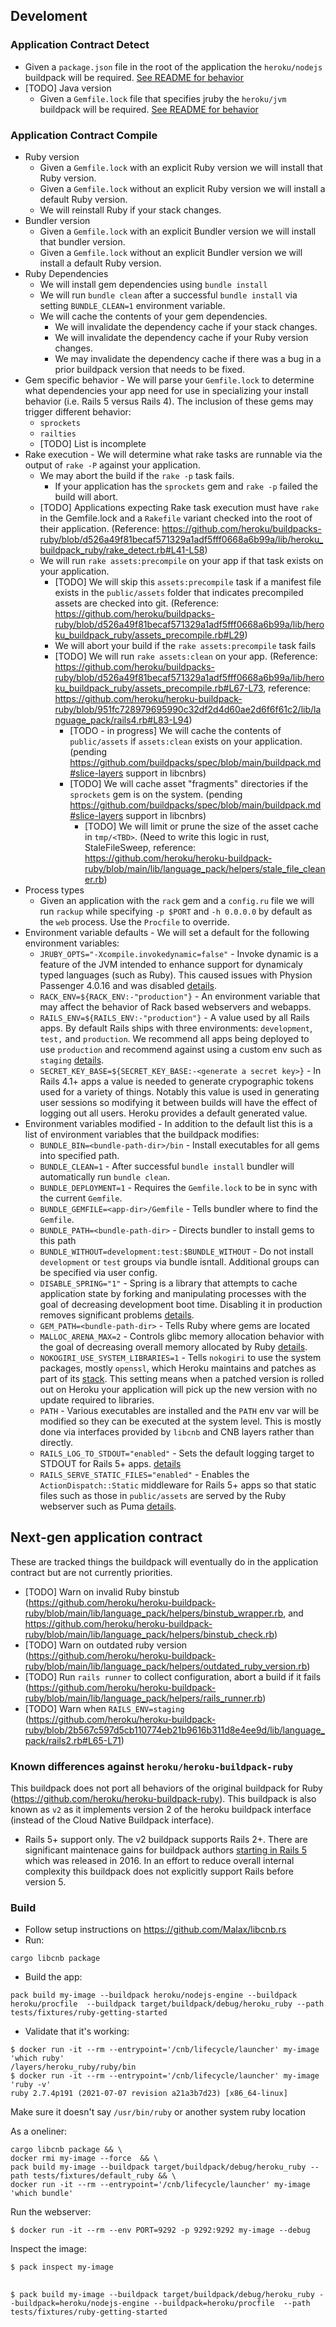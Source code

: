## Develoment

### Application Contract Detect

- Given a `package.json` file in the root of the application the `heroku/nodejs` buildpack will be required. [See README for behavior](https://github.com/heroku/buildpacks-nodejs/)
- [TODO] Java version
  - Given a `Gemfile.lock` file that specifies jruby the `heroku/jvm` buildpack will be required. [See README for behavior](https://github.com/heroku/buildpacks-jvm/)

### Application Contract Compile

- Ruby version
  - Given a `Gemfile.lock` with an explicit Ruby version we will install that Ruby version.
  - Given a `Gemfile.lock` without an explicit Ruby version we will install a default Ruby version.
  - We will reinstall Ruby if your stack changes.
- Bundler version
  - Given a `Gemfile.lock` with an explicit Bundler version we will install that bundler version.
  - Given a `Gemfile.lock` without an explicit Bundler version we will install a default Ruby version.
- Ruby Dependencies
  - We will install gem dependencies using `bundle install`
  - We will run `bundle clean` after a successful `bundle install` via setting `BUNDLE_CLEAN=1` environment variable.
  - We will cache the contents of your gem dependencies.
      - We will invalidate the dependency cache if your stack changes.
      - We will invalidate the dependency cache if your Ruby version changes.
      - We may invalidate the dependency cache if there was a bug in a prior buildpack version that needs to be fixed.
- Gem specific behavior - We will parse your `Gemfile.lock` to determine what dependencies your app need for use in specializing your install behavior (i.e. Rails 5 versus Rails 4). The inclusion of these gems may trigger different behavior:
  - `sprockets`
  - `railties`
  - [TODO] List is incomplete
- Rake execution - We will determine what rake tasks are runnable via the output of `rake -P` against your application.
  - We may abort the build if the `rake -p` task fails.
    - If your application has the `sprockets` gem and `rake -p` failed the build will abort.
  - [TODO] Applications expecting Rake task execution must have `rake` in the Gemfile.lock and a `Rakefile` variant checked into the root of their application. (Reference: https://github.com/heroku/buildpacks-ruby/blob/d526a49f81becaf571329a1adf5fff0668a6b99a/lib/heroku_buildpack_ruby/rake_detect.rb#L41-L58)
  - We will run `rake assets:precompile` on your app if that task exists on your application.
    - [TODO] We will skip this `assets:precompile` task if a manifest file exists in the `public/assets` folder that indicates precompiled assets are checked into git. (Reference: https://github.com/heroku/buildpacks-ruby/blob/d526a49f81becaf571329a1adf5fff0668a6b99a/lib/heroku_buildpack_ruby/assets_precompile.rb#L29)
    - We will abort your build if the `rake assets:precompile` task fails
    - [TODO] We will run `rake assets:clean` on your app. (Reference: https://github.com/heroku/buildpacks-ruby/blob/d526a49f81becaf571329a1adf5fff0668a6b99a/lib/heroku_buildpack_ruby/assets_precompile.rb#L67-L73, reference: https://github.com/heroku/heroku-buildpack-ruby/blob/951fc728979695990c32df2d4d60ae2d6f6f61c2/lib/language_pack/rails4.rb#L83-L94)
      - [TODO - in progress] We will cache the contents of `public/assets` if `assets:clean` exists on your application. (pending https://github.com/buildpacks/spec/blob/main/buildpack.md#slice-layers support in libcnbrs)
      - [TODO] We will cache asset "fragments" directories if the `sprockets` gem is on the system. (pending https://github.com/buildpacks/spec/blob/main/buildpack.md#slice-layers support in libcnbrs)
        - [TODO] We will limit or prune the size of the asset cache in `tmp/<TBD>`. (Need to write this logic in rust, StaleFileSweep, reference: https://github.com/heroku/heroku-buildpack-ruby/blob/main/lib/language_pack/helpers/stale_file_cleaner.rb)
- Process types
  - Given an application with the `rack` gem and a `config.ru` file we will run `rackup` while specifying `-p $PORT` and `-h 0.0.0.0` by default as the `web` process. Use the `Procfile` to override.
- Environment variable defaults - We will set a default for the following environment variables:
  - `JRUBY_OPTS="-Xcompile.invokedynamic=false"` - Invoke dynamic is a feature of the JVM intended to enhance support for dynamicaly typed languages (such as Ruby). This caused issues with Physion Passenger 4.0.16 and was disabled [details](https://github.com/heroku/heroku-buildpack-ruby/issues/145).
  - `RACK_ENV=${RACK_ENV:-"production"}` - An environment variable that may affect the behavior of Rack based webservers and webapps.
  - `RAILS_ENV=${RAILS_ENV:-"production"}` - A value used by all Rails apps. By default Rails ships with three environments: `development`, `test,` and `production`. We recommend all apps being deployed to use `production` and recommend against using a custom env such as `staging` [details](https://devcenter.heroku.com/articles/deploying-to-a-custom-rails-environment).
  - `SECRET_KEY_BASE=${SECRET_KEY_BASE:-<generate a secret key>}` - In Rails 4.1+ apps a value is needed to generate crypographic tokens used for a variety of things. Notably this value is used in generating user sessions so modifying it between builds will have the effect of logging out all users. Heroku provides a default generated value.
- Environment variables modified - In addition to the default list this is a list of environment variables that the buildpack modifies:
  - `BUNDLE_BIN=<bundle-path-dir>/bin` - Install executables for all gems into specified path.
  - `BUNDLE_CLEAN=1` - After successful `bundle install` bundler will automatically run `bundle clean`.
  - `BUNDLE_DEPLOYMENT=1` - Requires the `Gemfile.lock` to be in sync with the current `Gemfile`.
  - `BUNDLE_GEMFILE=<app-dir>/Gemfile` - Tells bundler where to find the `Gemfile`.
  - `BUNDLE_PATH=<bundle-path-dir>` - Directs bundler to install gems to this path
  - `BUNDLE_WITHOUT=development:test:$BUNDLE_WITHOUT` - Do not install `development` or `test` groups via bundle isntall. Additional groups can be specified via user config.
  - `DISABLE_SPRING="1"` - Spring is a library that attempts to cache application state by forking and manipulating processes with the goal of decreasing development boot time. Disabling it in production removes significant problems [details](https://devcenter.heroku.com/changelog-items/1826).
  - `GEM_PATH=<bundle-path-dir>` - Tells Ruby where gems are located
  - `MALLOC_ARENA_MAX=2` - Controls glibc memory allocation behavior with the goal of decreasing overall memory allocated by Ruby [details](https://devcenter.heroku.com/changelog-items/1683).
  - `NOKOGIRI_USE_SYSTEM_LIBRARIES=1` - Tells `nokogiri` to use the system packages, mostly `openssl`, which Heroku maintains and patches as part of its [stack](https://devcenter.heroku.com/articles/stack-packages). This setting means when a patched version is rolled out on Heroku your application will pick up the new version with no update required to libraries.
  - `PATH` - Various executables are installed and the `PATH` env var will be modified so they can be executed at the system level. This is mostly done via interfaces provided by `libcnb` and CNB layers rather than directly.
  - `RAILS_LOG_TO_STDOUT="enabled"` - Sets the default logging target to STDOUT for Rails 5+ apps. [details](https://blog.heroku.com/container_ready_rails_5)
  - `RAILS_SERVE_STATIC_FILES="enabled"` - Enables the `ActionDispatch::Static` middleware for Rails 5+ apps so that static files such as those in `public/assets` are served by the Ruby webserver such as Puma [details](https://blog.heroku.com/container_ready_rails_5).

## Next-gen application contract

These are tracked things the buildpack will eventually do in the application contract but are not currently priorities.

- [TODO] Warn on invalid Ruby binstub (https://github.com/heroku/heroku-buildpack-ruby/blob/main/lib/language_pack/helpers/binstub_wrapper.rb, and https://github.com/heroku/heroku-buildpack-ruby/blob/main/lib/language_pack/helpers/binstub_check.rb)
- [TODO] Warn on outdated ruby version (https://github.com/heroku/heroku-buildpack-ruby/blob/main/lib/language_pack/helpers/outdated_ruby_version.rb)
- [TODO] Run `rails runner` to collect configuration, abort a build if it fails (https://github.com/heroku/heroku-buildpack-ruby/blob/main/lib/language_pack/helpers/rails_runner.rb)
- [TODO] Warn when `RAILS_ENV=staging` (https://github.com/heroku/heroku-buildpack-ruby/blob/2b567c597d5cb110774eb21b9616b311d8e4ee9d/lib/language_pack/rails2.rb#L65-L71)

### Known differences against `heroku/heroku-buildpack-ruby`

This buildpack does not port all behaviors of the original buildpack for Ruby (https://github.com/heroku/heroku-buildpack-ruby). This buildpack is also known as `v2` as it implements version 2 of the heroku buildpack interface (instead of the Cloud Native Buildpack interface).

- Rails 5+ support only. The v2 buildpack supports Rails 2+. There are significant maintenace gains for buildpack authors [starting in Rails 5](https://blog.heroku.com/container_ready_rails_5) which was released in 2016. In an effort to reduce overall internal complexity this buildpack does not explicitly support Rails before version 5.

### Build

- Follow setup instructions on https://github.com/Malax/libcnb.rs
- Run:

```
cargo libcnb package
```

- Build the app:

```
pack build my-image --buildpack heroku/nodejs-engine --buildpack heroku/procfile  --buildpack target/buildpack/debug/heroku_ruby --path tests/fixtures/ruby-getting-started
```

- Validate that it's working:

```
$ docker run -it --rm --entrypoint='/cnb/lifecycle/launcher' my-image 'which ruby'
/layers/heroku_ruby/ruby/bin
$ docker run -it --rm --entrypoint='/cnb/lifecycle/launcher' my-image 'ruby -v'
ruby 2.7.4p191 (2021-07-07 revision a21a3b7d23) [x86_64-linux]
```

Make sure it doesn't say `/usr/bin/ruby` or another system ruby location

As a oneliner:

```
cargo libcnb package && \
docker rmi my-image --force  && \
pack build my-image --buildpack target/buildpack/debug/heroku_ruby --path tests/fixtures/default_ruby && \
docker run -it --rm --entrypoint='/cnb/lifecycle/launcher' my-image 'which bundle'
```

Run the webserver:

```
$ docker run -it --rm --env PORT=9292 -p 9292:9292 my-image --debug
```


Inspect the image:

```
$ pack inspect my-image
```

##

```
$ pack build my-image --buildpack target/buildpack/debug/heroku_ruby --buildpack=heroku/nodejs-engine --buildpack=heroku/procfile  --path tests/fixtures/ruby-getting-started
```

